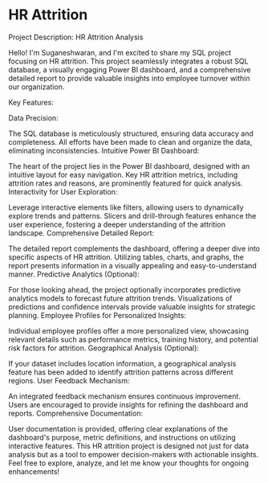 # HR Attrition

Project Description: HR Attrition Analysis

Hello! I'm Suganeshwaran, and I'm excited to share my SQL project focusing on HR attrition. This project seamlessly integrates a robust SQL database, a visually engaging Power BI dashboard, and a comprehensive detailed report to provide valuable insights into employee turnover within our organization.

Key Features:

Data Precision:

The SQL database is meticulously structured, ensuring data accuracy and completeness.
All efforts have been made to clean and organize the data, eliminating inconsistencies.
Intuitive Power BI Dashboard:

The heart of the project lies in the Power BI dashboard, designed with an intuitive layout for easy navigation.
Key HR attrition metrics, including attrition rates and reasons, are prominently featured for quick analysis.
Interactivity for User Exploration:

Leverage interactive elements like filters, allowing users to dynamically explore trends and patterns.
Slicers and drill-through features enhance the user experience, fostering a deeper understanding of the attrition landscape.
Comprehensive Detailed Report:

The detailed report complements the dashboard, offering a deeper dive into specific aspects of HR attrition.
Utilizing tables, charts, and graphs, the report presents information in a visually appealing and easy-to-understand manner.
Predictive Analytics (Optional):

For those looking ahead, the project optionally incorporates predictive analytics models to forecast future attrition trends.
Visualizations of predictions and confidence intervals provide valuable insights for strategic planning.
Employee Profiles for Personalized Insights:

Individual employee profiles offer a more personalized view, showcasing relevant details such as performance metrics, training history, and potential risk factors for attrition.
Geographical Analysis (Optional):

If your dataset includes location information, a geographical analysis feature has been added to identify attrition patterns across different regions.
User Feedback Mechanism:

An integrated feedback mechanism ensures continuous improvement. Users are encouraged to provide insights for refining the dashboard and reports.
Comprehensive Documentation:

User documentation is provided, offering clear explanations of the dashboard's purpose, metric definitions, and instructions on utilizing interactive features.
This HR attrition project is designed not just for data analysis but as a tool to empower decision-makers with actionable insights. Feel free to explore, analyze, and let me know your thoughts for ongoing enhancements!





